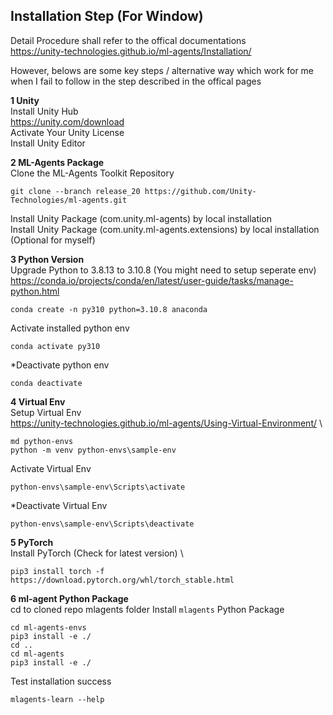 ## Installation Step (For Window)
Detail Procedure shall refer to the offical documentations \
https://unity-technologies.github.io/ml-agents/Installation/

However, belows are some key steps / alternative way which work for me when I fail to follow in the step described in the offical pages

**1 Unity** \
Install Unity Hub \
https://unity.com/download \
Activate Your Unity License \
Install Unity Editor

**2 ML-Agents Package** \
Clone the ML-Agents Toolkit Repository
```
git clone --branch release_20 https://github.com/Unity-Technologies/ml-agents.git
```
Install Unity Package (com.unity.ml-agents) by local installation \
Install Unity Package (com.unity.ml-agents.extensions) by local installation (Optional for myself)

**3 Python Version** \
Upgrade Python to 3.8.13 to 3.10.8 (You might need to setup seperate env) \
https://conda.io/projects/conda/en/latest/user-guide/tasks/manage-python.html
```
conda create -n py310 python=3.10.8 anaconda
```
Activate installed python env
```
conda activate py310
```
*Deactivate python env
```
conda deactivate
```

**4 Virtual Env** \
Setup Virtual Env \
https://unity-technologies.github.io/ml-agents/Using-Virtual-Environment/ \
```
md python-envs
python -m venv python-envs\sample-env
```
Activate Virtual Env
```
python-envs\sample-env\Scripts\activate
```
*Deactivate Virtual Env
```
python-envs\sample-env\Scripts\deactivate
```

**5 PyTorch** \
Install PyTorch (Check for latest version) \
```
pip3 install torch -f https://download.pytorch.org/whl/torch_stable.html
```

**6 ml-agent Python Package** \
cd to cloned repo mlagents folder
Install ```mlagents``` Python Package
```
cd ml-agents-envs
pip3 install -e ./
cd ..
cd ml-agents
pip3 install -e ./
```

Test installation success
```
mlagents-learn --help
```
